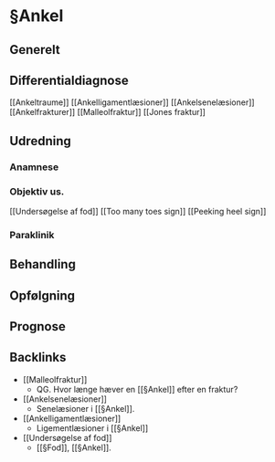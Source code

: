 # §Ankel
## Generelt


## Differentialdiagnose
[[Ankeltraume]]
	[[Ankelligamentlæsioner]]
	[[Ankelsenelæsioner]]
	[[Ankelfrakturer]]
		[[Malleolfraktur]]
		[[Jones fraktur]]

## Udredning
### Anamnese

### Objektiv us.
[[Undersøgelse af fod]]
[[Too many toes sign]]
[[Peeking heel sign]]

### Paraklinik

## Behandling


## Opfølgning


## Prognose



## Backlinks
* [[Malleolfraktur]]
	* QG. Hvor længe hæver en [[§Ankel]] efter en fraktur?
* [[Ankelsenelæsioner]]
	* Senelæsioner i [[§Ankel]].
* [[Ankelligamentlæsioner]]
	* Ligementlæsioner i [[§Ankel]]
* [[Undersøgelse af fod]]
	* [[§Fod]], [[§Ankel]].

<!-- {BearID:2A0705AA-051B-4885-BA35-12EA1B7371C8-9907-00007CB4CAE4BB08} -->
